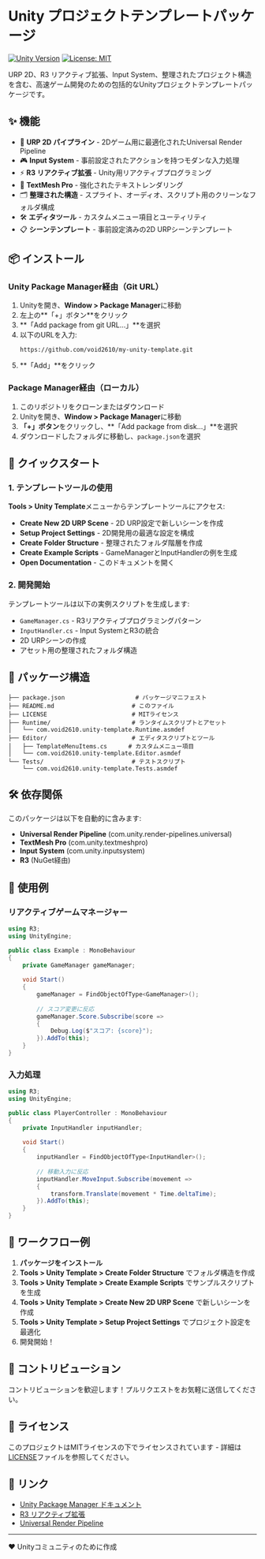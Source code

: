 # Unity プロジェクトテンプレートパッケージ

[![Unity Version](https://img.shields.io/badge/Unity-2022.3+-green.svg)](https://unity3d.com/get-unity/download)
[![License: MIT](https://img.shields.io/badge/License-MIT-yellow.svg)](https://opensource.org/licenses/MIT)

URP 2D、R3 リアクティブ拡張、Input System、整理されたプロジェクト構造を含む、高速ゲーム開発のための包括的なUnityプロジェクトテンプレートパッケージです。

## ✨ 機能

- 🎨 **URP 2D パイプライン** - 2Dゲーム用に最適化されたUniversal Render Pipeline
- 🎮 **Input System** - 事前設定されたアクションを持つモダンな入力処理
- ⚡ **R3 リアクティブ拡張** - Unity用リアクティブプログラミング
- 📝 **TextMesh Pro** - 強化されたテキストレンダリング
- 🗂️ **整理された構造** - スプライト、オーディオ、スクリプト用のクリーンなフォルダ構成
- 🛠️ **エディタツール** - カスタムメニュー項目とユーティリティ
- 📋 **シーンテンプレート** - 事前設定済みの2D URPシーンテンプレート

## 📦 インストール

### Unity Package Manager経由（Git URL）

1. Unityを開き、**Window > Package Manager**に移動
2. 左上の**「+」ボタン**をクリック
3. **「Add package from git URL...」**を選択
4. 以下のURLを入力:
   ```
   https://github.com/void2610/my-unity-template.git
   ```
5. **「Add」**をクリック

### Package Manager経由（ローカル）

1. このリポジトリをクローンまたはダウンロード
2. Unityを開き、**Window > Package Manager**に移動
3. **「+」ボタン**をクリックし、**「Add package from disk...」**を選択
4. ダウンロードしたフォルダに移動し、`package.json`を選択

## 🚀 クイックスタート

### 1. テンプレートツールの使用

**Tools > Unity Template**メニューからテンプレートツールにアクセス:

- **Create New 2D URP Scene** - 2D URP設定で新しいシーンを作成
- **Setup Project Settings** - 2D開発用の最適な設定を構成
- **Create Folder Structure** - 整理されたフォルダ階層を作成
- **Create Example Scripts** - GameManagerとInputHandlerの例を生成
- **Open Documentation** - このドキュメントを開く

### 2. 開発開始

テンプレートツールは以下の実例スクリプトを生成します:

- `GameManager.cs` - R3リアクティブプログラミングパターン
- `InputHandler.cs` - Input SystemとR3の統合
- 2D URPシーンの作成
- アセット用の整理されたフォルダ構造

## 📁 パッケージ構造

```
├── package.json                    # パッケージマニフェスト
├── README.md                      # このファイル
├── LICENSE                        # MITライセンス
├── Runtime/                       # ランタイムスクリプトとアセット
│   └── com.void2610.unity-template.Runtime.asmdef
├── Editor/                        # エディタスクリプトとツール
│   ├── TemplateMenuItems.cs      # カスタムメニュー項目
│   └── com.void2610.unity-template.Editor.asmdef
└── Tests/                         # テストスクリプト
    └── com.void2610.unity-template.Tests.asmdef
```

## 🛠️ 依存関係

このパッケージは以下を自動的に含みます:

- **Universal Render Pipeline** (com.unity.render-pipelines.universal)
- **TextMesh Pro** (com.unity.textmeshpro)
- **Input System** (com.unity.inputsystem)
- **R3** (NuGet経由)

## 📖 使用例

### リアクティブゲームマネージャー

```csharp
using R3;
using UnityEngine;

public class Example : MonoBehaviour
{
    private GameManager gameManager;
    
    void Start()
    {
        gameManager = FindObjectOfType<GameManager>();
        
        // スコア変更に反応
        gameManager.Score.Subscribe(score => 
        {
            Debug.Log($"スコア: {score}");
        }).AddTo(this);
    }
}
```

### 入力処理

```csharp
using R3;
using UnityEngine;

public class PlayerController : MonoBehaviour
{
    private InputHandler inputHandler;
    
    void Start()
    {
        inputHandler = FindObjectOfType<InputHandler>();
        
        // 移動入力に反応
        inputHandler.MoveInput.Subscribe(movement => 
        {
            transform.Translate(movement * Time.deltaTime);
        }).AddTo(this);
    }
}
```

## 🚀 ワークフロー例

1. **パッケージをインストール**
2. **Tools > Unity Template > Create Folder Structure** でフォルダ構造を作成
3. **Tools > Unity Template > Create Example Scripts** でサンプルスクリプトを生成
4. **Tools > Unity Template > Create New 2D URP Scene** で新しいシーンを作成
5. **Tools > Unity Template > Setup Project Settings** でプロジェクト設定を最適化
6. 開発開始！

## 🤝 コントリビューション

コントリビューションを歓迎します！プルリクエストをお気軽に送信してください。

## 📄 ライセンス

このプロジェクトはMITライセンスの下でライセンスされています - 詳細は[LICENSE](LICENSE)ファイルを参照してください。

## 🔗 リンク

- [Unity Package Manager ドキュメント](https://docs.unity3d.com/Manual/upm-ui.html)
- [R3 リアクティブ拡張](https://github.com/Cysharp/R3)
- [Universal Render Pipeline](https://docs.unity3d.com/Packages/com.unity.render-pipelines.universal@latest)

---

❤️ Unityコミュニティのために作成